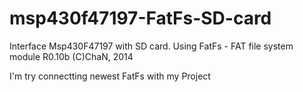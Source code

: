 # msp430f47197-FatFs-SD-card
Interface Msp430F47197 with SD card. Using FatFs - FAT file system module  R0.10b                (C)ChaN, 2014

I'm try connectting newest FatFs with my Project
